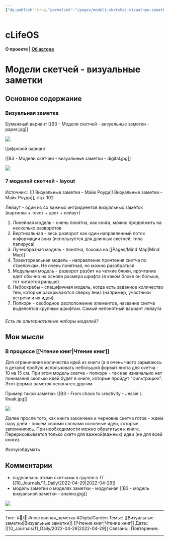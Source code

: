 ```yaml
---
{"dg-publish":true,"permalink":"/pages/modeli-sketchej-vizualnye-zametki/","dgHomeLink":true,"dgPassFrontmatter":false}
---
```


# cLifeOS
**О проекте | [Об авторе](https://uzhakina.ru/)**


# Модели скетчей - визуальные заметки

## Основное содержание

### Визуальная заметка
Бумажный вариант
[[ВЗ - Модели скетчей - визуальные заметки - paper.jpg]]


![](https://uzhakina.ru/wp-content/uploads/2022/04/vz-modeli-sketchej-vizualnye-zametki-paper.jpg)


Цифровой вариант

[[ВЗ - Модели скетчей - визуальные заметки - digital.jpg]]

![](https://uzhakina.ru/wp-content/uploads/2022/04/vz-modeli-sketchej-vizualnye-zametki-digital.jpg)

### 7 моделей скетчей  - layout
Источник:: [[! Визуальные заметки - Майк Роуди|! Визуальные заметки - Майк Роуди]], стр. 102

Лейаут - один из 4х важных ингридиентов визуальных заметок
(картинка + текст + цвет + лейаут)

1. Линейная модель - очень понятна, как книга, можно продолжить на несколько разворотов
2. Вертикальная - весь разворот как один направленный поток информации вниз (используется для длинных скетчей, типа папируса)
3. Лучеобразная модель - понятна, похожа на [[Pages/Mind Map|Mind Map]]
4. Траекториальная модель - направление прочтения скетча по стрелочкам. Не очень понятная, но можно разобраться
5. Модульная модель - разворот разбит на четкие блоки, прочтение идет обычно на основе размера шрифта (в каком блоке он больше, тот читается раньше)
6. Небоскребы - специфичная модель, когда есть заданное количество тем, которые раскрываются сверху вниз (например, участники встречи и их идеи)
7. Попкорн - свободное расположение элементов, название скетча выделяется крупным шрифтом. Самый непонятный вариант лейаута


### 
*Есть ли альтернативные наборы моделей?* 


## Мои мысли
### В процессе [[Чтение книг|Чтение книг]]
Для ограничения количества идей из книги (а я очень часто зарываюсь в детали) пробую использовать небольшой формат листа для скетча - 10 на 15 см.
При этом модель скетча - попкорн - так как изначально нет понимания сколько идей будет в книге, которые пройдут "фильтрацию".
Этот формат заметок непонятен другим.

Пример такой заметки:
[[ВЗ - From chaos to creativity - Jessie L Kwak.jpg]]

![](https://uzhakina.ru/wp-content/uploads/2022/04/vz-from-chaos-to-creativity-jessie-l-kwak.jpg)

Далее просле того, как книга закончена и черновик скетча готов - ждем пару дней - пишем своими словами основные идеи, которые запомнились. При необходимости можно обратиться к книге.
Перерисовывается только скетч для важной(важных) идеи (не для всей книги).

#хочу/обдумать 


## Комментарии
- поделилась этими скетчами в группе в ТГ [[10_Journals/11_Daily/2022-04-29|2022-04-29]]
- модель заметки о моделях заметки - модульная
[[ВЗ - модель визуальной заметки - анализ.jpg]]

![](https://uzhakina.ru/wp-content/uploads/2022/04/vz-model-vizualnoj-zametki-analiz-scaled.jpg)


---
Тип::  #📝️/🌱️   #постоянная_заметка #DigitalGarden
Темы:: [[Визуальные заметки|Визуальные заметки]] [[Чтение книг|Чтение книг]]
Дата:: [[10_Journals/11_Daily/2022-04-29|2022-04-29]] 
Связано:: 
Повторение:: 

 ---
 